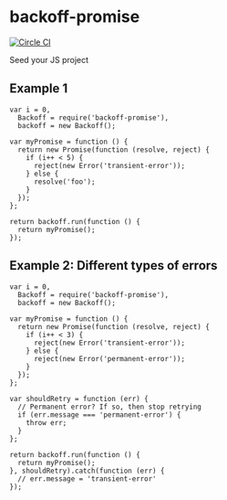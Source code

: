 # backoff-promise

[![Circle CI](https://circleci.com/gh/redgeoff/backoff-promise.svg?style=svg&circle-token=fc3a5ff9f39a7bcfc2fde7002a602cfe7e37a6d6)](https://circleci.com/gh/redgeoff/backoff-promise)

Seed your JS project


## Example 1

    var i = 0,
      Backoff = require('backoff-promise'),
      backoff = new Backoff();

    var myPromise = function () {
      return new Promise(function (resolve, reject) {
        if (i++ < 5) {
          reject(new Error('transient-error'));
        } else {
          resolve('foo');
        }
      });
    };

    return backoff.run(function () {
      return myPromise();
    });


## Example 2: Different types of errors

    var i = 0,
      Backoff = require('backoff-promise'),
      backoff = new Backoff();

    var myPromise = function () {
      return new Promise(function (resolve, reject) {
        if (i++ < 3) {
          reject(new Error('transient-error'));
        } else {
          reject(new Error('permanent-error'));
        }
      });
    };

    var shouldRetry = function (err) {
      // Permanent error? If so, then stop retrying
      if (err.message === 'permanent-error') {
        throw err;
      }
    };

    return backoff.run(function () {
      return myPromise();
    }, shouldRetry).catch(function (err) {
      // err.message = 'transient-error'
    });
